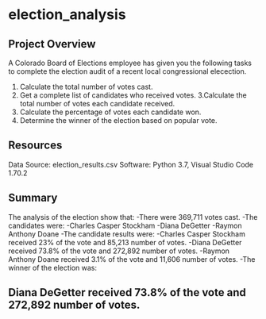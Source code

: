 # election_analysis


## Project Overview
A Colorado Board of Elections employee has given you the following tasks to complete the election audit of a recent local congressional elecection.

1. Calculate the total number of votes cast.
2. Get a complete list of candidates who received votes.
3.Calculate the total number of votes each candidate received.
4. Calculate the percentage of votes each candidate won.
5. Determine the winner of the election based on popular vote.

## Resources
Data Source: election_results.csv
Software: Python 3.7, Visual Studio Code 1.70.2

## Summary
The analysis of the election show that:
-There were 369,711 votes cast.
-The candidates were:
  -Charles Casper Stockham
  -Diana DeGetter
  -Raymon Anthony Doane
-The candidate results were:
  -Charles Casper Stockham received 23% of the vote and 85,213 number of votes.
  -Diana DeGetter received 73.8% of the vote and 272,892 number of votes.
  -Raymon Anthony Doane received 3.1% of the vote and 11,606 number of votes.
-The winner of the election was:
  ## Diana DeGetter received 73.8% of the vote and 272,892 number of votes.

